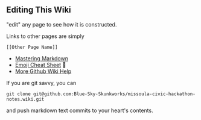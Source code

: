 ## Editing This Wiki

"edit" any page to see how it is constructed.

Links to other pages are simply

    [[Other Page Name]]

* [Mastering Markdown](https://guides.github.com/features/mastering-markdown/)
* [Emoji Cheat Sheet](http://www.emoji-cheat-sheet.com/) :evergreen_tree:
* [More Github Wiki Help](https://help.github.com/categories/wiki/)

If you are git savvy, you can

    git clone git@github.com:Blue-Sky-Skunkworks/missoula-civic-hackathon-notes.wiki.git

and push markdown text commits to your heart's contents.

